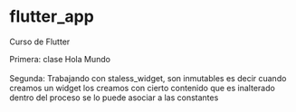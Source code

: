 # flutter_app
Curso de Flutter

Primera: clase Hola Mundo<br/><br/>
Segunda: Trabajando con staless_widget, son inmutables es decir cuando creamos un widget los creamos con cierto contenido que es inalterado dentro del proceso se lo puede asociar a las constantes
